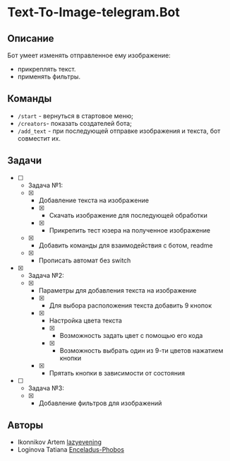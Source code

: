 # Text-To-Image-telegram.Bot

## Описание
Бот умеет изменять отправленное ему изображение:
* прикреплять текст.
* применять фильтры.

## Команды
* `/start` - вернуться в стартовое меню;
* `/creators`- показать создателей бота;
* `/add_text` - при последующей отправке изображения и текста, бот совместит их.

## Задачи
- [ ] - Задача №1:
  - [x] - Добавление текста на изображение
    - [x] - Скачать изображение для последующей обработки
    - [x] - Прикрепить тест юзера на полученное изображение
  - [x] - Добавить команды для взаимодействия с ботом, readme
  - [x] - Прописать автомат без switch
- [x] - Задача №2:
  - [x] - Параметры для добавления текста на изображение
    - [x] - Для выбора расположения текста добавить 9 кнопок
    - [x] - Настройка цвета текста
      - [x] - Возможность задать цвет с помощью его кода
      - [x] - Возможность выбрать один из 9-ти цветов нажатием кнопки
    - [x] - Прятать кнопки в зависимости от состояния
- [ ] - Задача №3:
  - [x] - Добавление фильтров для изображений


## Авторы
* Ikonnikov Artem [lazyevening](https://github.com/lazyevening)
* Loginova Tatiana [Enceladus-Phobos](https://github.com/Enceladus-Phobos)